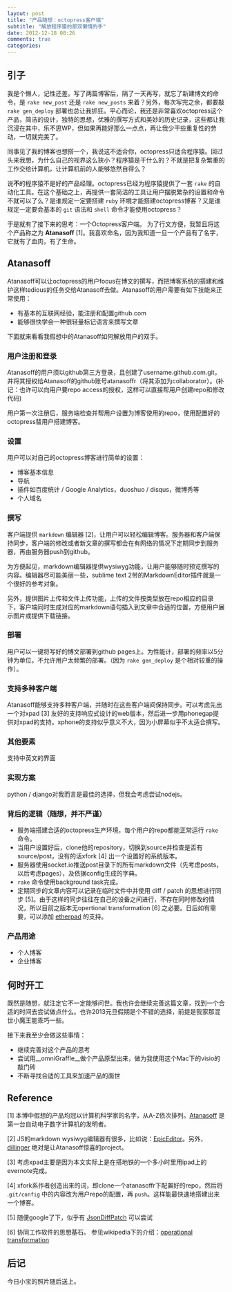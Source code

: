 ```yaml
---
layout: post
title: "产品随想：octopress客户端"
subtitle: "解放程序猿的那双懒惰的手"
date: 2012-12-18 08:26
comments: true
categories: 
---
```


## 引子

我是个懒人，记性还差。写了两篇博客后，隔了一天再写，就忘了新建博文的命令，是 ```rake new_post``` 还是 ```rake new_posts``` 来着？另外，每次写完之余，都要敲 ```rake gen_deploy``` 部署也总让我抓狂。平心而论，我还是非常喜欢octopress这个产品，简洁的设计，独特的思想，优雅的撰写方式和美妙的历史记录，这些都让我沉浸在其中，乐不思WP，但如果再能好那么一点点，再让我少干些重复性的劳动，一切就完美了。

同事见了我的博客也想搭一个，我说这不适合你，octopress只适合程序猿。回过头来我想，为什么自己的视界这么狭小？程序猿是干什么的？不就是把复杂繁重的工作交给计算机，让计算机前的人能够悠然自得么？

说**不**的程序猿不是好的产品经理。octopress已经为程序猿提供了一套 ```rake``` 的自动化工具。在这个基础之上，再提供一套简洁的工具让用户摆脱繁杂的设置和命令不就可以了么？是谁规定一定要搭建 ```ruby``` 环境才能搭建octopress博客？又是谁规定一定要会基本的 ```git``` 语法和 ```shell``` 命令才能使用octopress？

于是就有了接下来的思考：一个Octopress客户端。
为了行文方便，我暂且将这个产品称之为 **Atanasoff** [1]。我喜欢命名，因为我知道一旦一个产品有了名字，它就有了血肉，有了生命。

<!-- more -->

## Atanasoff

Atanasoff可以让octopress的用户focus在博文的撰写，而把博客系统的搭建和维护这样tedious的任务交给Atanasoff去做。Atanasoff的用户需要有如下技能来正常使用：

* 有基本的互联网经验，能注册和配置github.com
* 能够很快学会一种很轻量标记语言来撰写文章

下面就来看看我假想中的Atanasoff如何解放用户的双手。

### 用户注册和登录

Atanasoff的用户须以github第三方登录，且创建了username.github.com.git，并将其授权给Atanasoff的github账号atanasoffr（将其添加为collaborator）。(补记：也许可以向用户要repo access的授权，这样可以直接帮用户创建repo和修改代码)

用户第一次注册后，服务端检查并帮用户设置为博客使用的repo，使用配置好的octopress替用户搭建博客。

### 设置

用户可以对自己的octopress博客进行简单的设置： 

* 博客基本信息
* 导航
* 插件如百度统计 / Google Analytics，duoshuo / disqus，微博秀等
* 个人域名

### 撰写

客户端提供 ```markdown``` 编辑器 [2]，让用户可以轻松编辑博客。服务器和客户端保持同步，客户端的修改或者新文章的撰写都会在有网络的情况下定期同步到服务器，再由服务器push到github。

为方便起见，markdown编辑器提供wysiwyg功能，让用户能够随时预览撰写的内容。编辑器尽可能美丽一些，sublime text 2带的MarkdownEditor插件就是一个很好的参考对象。

另外，提供图片上传和文件上传功能，上传的文件按类型放在repo相应的目录下，客户端同时生成对应的markdown语句插入到文章中合适的位置，方便用户展示图片或提供下载链接。

### 部署

用户可以一键将写好的博文部署到github pages上。为性能计，部署的频率以5分钟为单位，不允许用户太频繁的部署。（因为 ```rake gen_deploy``` 是个相对较重的操作）。

### 支持多种客户端

Atanasoff能够支持多种客户端，并随时在这些客户端间保持同步。可以考虑先出一个对xpad [3] 友好的支持响应式设计的web版本，然后进一步用phonegap提供对xpad的支持。xphone的支持似乎意义不大，因为小屏幕似乎不太适合撰写。

### 其他要素

支持中英文的界面

### 实现方案

python / django对我而言是最佳的选择，但我会考虑尝试nodejs。

### 背后的逻辑（随想，并不严谨）

* 服务端搭建合适的octopress生产环境，每个用户的repo都能正常运行 ```rake``` 命令。
* 当用户设置好后，clone他的repository，切换到source并检查是否有source/post，没有的话xfork [4] 出一个设置好的系统版本。
* 服务器使用socket.io推送post目录下的所有markdown文件（先考虑posts，以后考虑pages），及依据config生成的字典。
* ```rake``` 命令使用background task完成。
* 定期同步的文章内容可以记录在临时文件中并使用 diff / patch 的思想进行同步 [5]。由于这样的同步往往在自己的设备之间进行，不存在同时修改的情况，所以目前之版本无opertional transformation [6] 之必要。日后如有需要，可以添加 [etherpad](http://http://etherpad.org/) 的支持。


### 产品用途

* 个人博客
* 企业博客

## 何时开工

既然是随想，就注定它不一定能够问世。我也许会继续完善这篇文章，找到一个合适的时间去尝试做点什么。也许2013元旦假期是个不错的选择，前提是我家那混世小魔王能乖巧一些。

接下来我至少会做这些事情：

* 继续完善对这个产品的思考
* 尝试用__omniGraffle__做个产品原型出来，做为我使用这个Mac下的visio的敲门砖
* 不断寻找合适的工具来加速产品的面世

## Reference

[1] 本博中假想的产品均冠以计算机科学家的名字，从A-Z依次排列。[Atanasoff](http://zh.wikipedia.org/wiki/%E7%BA%A6%E7%BF%B0%C2%B7%E6%96%87%E6%A3%AE%E7%89%B9%C2%B7%E9%98%BF%E5%A1%94%E7%BA%B3%E7%B4%A2%E5%A4%AB) 是第一台自动电子数字计算机的发明者。

[2] JS的markdown wysiwyg编辑器有很多，比如说：[EpicEditor](http://oscargodson.github.com/EpicEditor/)。另外，[dillinger](http://dillinger.io/) 绝对是让Atanasoff惊喜的project。

[3] 考虑xpad主要是因为本文实际上是在搭地铁的一个多小时里用ipad上的evernote完成。

[4] xfork系作者创造出来的词，即clone一个atanasoffr下配置好的repo，然后将 .```git/config``` 中的内容改为用户repo的配置，再 ```push```。这样能最快速地搭建出来一个博客。

[5] 随便google了下，似乎有 [JsonDiffPatch](https://github.com/benjamine/JsonDiffPatch) 可以尝试

[6] 协同工作软件的思想基石。 参见wikipedia下的介绍：[operational transformation](http://en.wikipedia.org/wiki/Operational_transformation) 

## 后记

今日小宝的照片随后送上。

